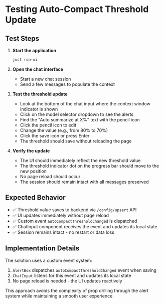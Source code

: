 # Testing Auto-Compact Threshold Update

## Test Steps

1. **Start the application**
   ```bash
   just run-ui
   ```

2. **Open the chat interface**
   - Start a new chat session
   - Send a few messages to populate the context

3. **Test the threshold update**
   - Look at the bottom of the chat input where the context window indicator is shown
   - Click on the model selector dropdown to see the alerts
   - Find the "Auto summarize at X%" text with the pencil icon
   - Click the pencil icon to edit
   - Change the value (e.g., from 80% to 70%)
   - Click the save icon or press Enter
   - The threshold should save without reloading the page

4. **Verify the update**
   - The UI should immediately reflect the new threshold value
   - The threshold indicator dot on the progress bar should move to the new position
   - No page reload should occur
   - The session should remain intact with all messages preserved

## Expected Behavior

- ✅ Threshold value saves to backend via `/config/upsert` API
- ✅ UI updates immediately without page reload
- ✅ Custom event `autoCompactThresholdChanged` is dispatched
- ✅ ChatInput component receives the event and updates its local state
- ✅ Session remains intact - no restart or data loss

## Implementation Details

The solution uses a custom event system:
1. `AlertBox` dispatches `autoCompactThresholdChanged` event when saving
2. `ChatInput` listens for this event and updates its local state
3. No page reload is needed - the UI updates reactively

This approach avoids the complexity of prop drilling through the alert system while maintaining a smooth user experience.
